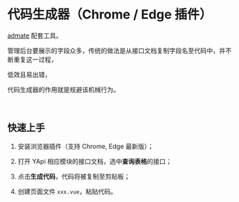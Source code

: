 # 代码生成器（Chrome / Edge 插件）

[admate](https://github.com/cloydlau/admate) 配套工具。

管理后台要展示的字段众多，传统的做法是从接口文档复制字段名至代码中，并不断重复这一过程，

低效且易出错，

代码生成器的作用就是规避该机械行为。

<br>

## 快速上手

1. 安装浏览器插件（支持 Chrome, Edge 最新版）；
   
2. 打开 YApi 相应模块的接口文档，选中**查询表格**的接口；

3. 点击**生成代码**，代码将被复制至剪贴板；
   
4. 创建页面文件 `xxx.vue`，粘贴代码。
